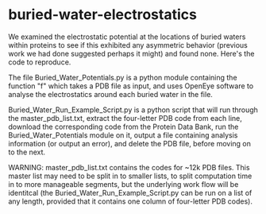 # buried-water-electrostatics

We examined the electrostatic potential at the locations of buried waters within proteins to see if this exhibited any asymmetric behavior (previous work we had done suggested perhaps it might) and found none. Here's the code to reproduce.

The file Buried_Water_Potentials.py is a python module containing the function "f" which takes a PDB file as input, and uses OpenEye software to analyse the electrostatics around each buried water in the file.

Buried_Water_Run_Example_Script.py is a python script that will run through the master_pdb_list.txt, extract the four-letter PDB code from each line, download the corresponding code from the Protein Data Bank, run the Buried_Water_Potentials module on it, output a file containing analysis information (or output an error), and delete the PDB file, before moving on to the next.

WARNING: master_pdb_list.txt contains the codes for ~12k PDB files. This master list may need to be split in to smaller lists, to split computation time in to more manageable segments, but the underlying work flow will be identitcal (the Buried_Water_Run_Example_Script.py can be run on a list of any length, provided that it contains one column of four-letter PDB codes). 
